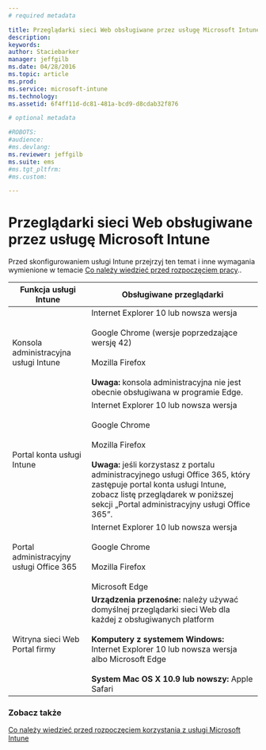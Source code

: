 ```yaml
---
# required metadata

title: Przeglądarki sieci Web obsługiwane przez usługę Microsoft Intune | Microsoft Intune
description:
keywords:
author: Staciebarker
manager: jeffgilb
ms.date: 04/28/2016
ms.topic: article
ms.prod:
ms.service: microsoft-intune
ms.technology:
ms.assetid: 6f4ff11d-dc81-481a-bcd9-d8cdab32f876

# optional metadata

#ROBOTS:
#audience:
#ms.devlang:
ms.reviewer: jeffgilb
ms.suite: ems
#ms.tgt_pltfrm:
#ms.custom:

---
```


# Przeglądarki sieci Web obsługiwane przez usługę Microsoft Intune

Przed skonfigurowaniem usługi Intune przejrzyj ten temat i inne wymagania wymienione w temacie [Co należy wiedzieć przed rozpoczęciem pracy](what-to-know-before-you-start-microsoft-intune.md)..

|Funkcja usługi Intune |Obsługiwane przeglądarki|
|---------|---------|
|Konsola administracyjna usługi Intune     |  Internet Explorer 10 lub nowsza wersja<br /><br />Google Chrome (wersje poprzedzające wersję 42)<br /><br />Mozilla Firefox <br /><br />**Uwaga:** konsola administracyjna nie jest obecnie obsługiwana w programie Edge.                      
|Portal konta usługi Intune     | Internet Explorer 10 lub nowsza wersja<br /><br />Google Chrome <br /><br />Mozilla Firefox<br /><br />**Uwaga:** jeśli korzystasz z portalu administracyjnego usługi Office 365, który zastępuje portal konta usługi Intune, zobacz listę przeglądarek w poniższej sekcji „Portal administracyjny usługi Office 365”.    
|Portal administracyjny usługi Office 365     |Internet Explorer 10 lub nowsza wersja<br /><br />Google Chrome<br /><br />Mozilla Firefox <br /><br />Microsoft Edge  |
|Witryna sieci Web Portal firmy     |**Urządzenia przenośne:** należy używać domyślnej przeglądarki sieci Web dla każdej z obsługiwanych platform   <br /><br />**Komputery z systemem Windows:** Internet Explorer 10 lub nowsza wersja albo Microsoft Edge<br /><br />**System Mac OS X 10.9 lub nowszy:** Apple Safari    |


### Zobacz także
[Co należy wiedzieć przed rozpoczęciem korzystania z usługi Microsoft Intune](what-to-know-before-you-start-microsoft-intune.md)




<!--HONumber=May16_HO1-->


